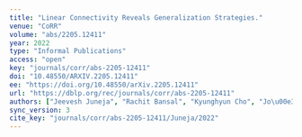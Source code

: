 ```yaml
---
title: "Linear Connectivity Reveals Generalization Strategies."
venue: "CoRR"
volume: "abs/2205.12411"
year: 2022
type: "Informal Publications"
access: "open"
key: "journals/corr/abs-2205-12411"
doi: "10.48550/ARXIV.2205.12411"
ee: "https://doi.org/10.48550/arXiv.2205.12411"
url: "https://dblp.org/rec/journals/corr/abs-2205-12411"
authors: ["Jeevesh Juneja", "Rachit Bansal", "Kyunghyun Cho", "Jo\u00e3o Sedoc", "Naomi Saphra"]
sync_version: 3
cite_key: "journals/corr/abs-2205-12411/Juneja/2022"
---
```

